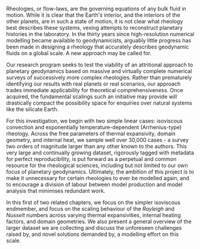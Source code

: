 Rheologies, or flow-laws, are the governing equations of any bulk fluid in motion. While it is clear that the Earth's interior, and the interiors of the other planets, are in such a state of motion, it is not clear what rheology best describes these systems, vexing attempts to reconstruct planetary histories in the laboratory. In the thirty years since high-resolution numerical modelling became available to geodynamicists, arguably little progress has been made in designing a rheology that accurately describes geodynamic fluids on a global scale. A new approach may be called for.

Our research program seeks to test the viability of an attritional approach to planetary geodynamics based on massive and virtually complete numerical surveys of successively more complex rheologies. Rather than prematurely identifying our results with real planets or real scenarios, our approach trades immediate applicability for theoretical comprehensiveness. Once acquired, the fundamental scalings such an initiative may provide will drastically compact the possibility space for enquiries over natural systems like the silicate Earth.

For this investigation, we begin with two simple linear cases: isoviscous convection and exponentially temperature-dependent (Arrhenius-type) rheology. Across the free parameters of thermal expansivity, domain geometry, and internal heat, we sample well over 30,000 cases - a survey two orders of magnitude larger than any other known to the authors. This very large and continually growing dataset, rigorously tagged with metadata for perfect reproducibility, is put forward as a perpetual and common resource for the rheological sciences, including but not limited to our own focus of planetary geodynamics. Ultimately, the ambition of this project is to make it unnecessary for certain rheologies to ever be modelled again, and to encourage a division of labour between model production and model analysis that minimises redundant work.

In this first of two related chapters, we focus on the simpler isoviscous endmember, and focus on the scaling behaviour of the *Rayleigh* and *Nusselt* numbers across varying thermal expansivities, internal heating factors, and domain geometries. We also present a general overview of the larger dataset we are collecting and discuss the unforeseen challenges raised by, and novel solutions demanded by, a modelling effort on this scale.
